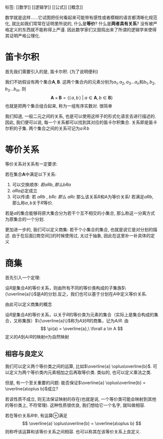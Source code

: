 标签: [[数学]] [[逻辑学]] [[公式]] [[概念]]

数学就是这样......它试图把任何看起来可能带有感性或者模糊的语言都清晰化规范化, 就比如我们常常在证明里所说的, 什么是**等价**? 什么是**两者具有关系**? 没有被严格定义的东西就不能称得上严谨. 因此数学家们又鼓捣出来了所谓的逻辑学来使得其证明严格公理化. 

# 笛卡尔积

首先我们需要引入的是, 笛卡尔积. (为了说明便利)

我们不妨假设有两个集合$\mathbf{A}, \mathbf{B}$. 这两个集合内的元素分别为$a_{1}, a_{2}, a_{3}\dots a_{n}$和$b_{1}, b_{2},b_{3}\dots b_{m}$. 则
$$
\mathbf{A} \times \mathbf{B} = \{(\,a, b\,)\ |\ a\in \mathbf{A}, b\in \mathbf{B}\}
$$
也就是把两个集合组合起来, 称为一组有序实数对. 很简单

我们知道, 一般二元之间的关系, 也是可以使用这样子的形式化语言去进行描述的. 因此, 我们便可以说, 每一个关系都可以找到其对应的笛卡尔积集合. 关系即是笛卡尔积的子集. 两个集合之间的关系可记为$a\,R\,b$

# 等价关系

等价关系对关系有一定要求: 

若在集合$\mathbf{A}$中满足以下关系:
1. 可以交换顺序: $若aRb, 那么bRa$
2. $aRa$必定成立
3. 可以传递: $\text{若}\ aRb\ ,\ bRc\ 那么\ aRc$
那么该关系R和A为等价关系! 若满足$aRb$, 那么称$a, b$关于$R$等价. 

若是$a$的集合能够将原大集合分为若干个互不相交的小集合, 那么称这一分离方式为原集合的一个分划. 

更加进一步的, 我们可以定义商集: 若干个小集合的集合, 也就是说它是对分划的描述. 由于在后面[[商空间]]的时候使用过, 太过于抽象, 因此在这里补一补具体的定义

# 商集

首先引入一个定理: 

设$R$是集合$A$的等价关系，则由所有不同的等价类构成的子集族$\{\overline{a}\}$是$A$的分划.反之，我们也可以基于分划在$A$中定义等价关系.

由此可以定义商集的概念

设$R$是集合$A$的等价关系，以关于$R$的等价类为元素的集合（实际上是集合构成的集合，又称集族）$\{\overline{a}\}$称为$A$对$R$的商集，记为$A/R$. 由
$$
\pi(a) = \overline{a},\ \forall a \in A
$$
定义的$A$到$A/R$的映射$\pi$为自然映射

## 相容与良定义

我们可以定义两个等价类之间的运算, 比如$\overline{a} \oplus\overline{b}$. 可以定义为两个等价类内元素相加之后再取等价类. 类似的, 也可以定义乘法之类. 

但是, 有一个至关重要的问题: 能否保证$\overline{a} \oplus\overline{b} = \overline{a\oplus b}$成立? 

若该性质不成立, 则无法保证映射的存在(也就是说, 一个等价类可能会映射到其他的等价类上, 不符常理). 这种性质很优良, 我们想给它一个名字, 就叫做相容. 

若在等价关系$R$中, 有运算$\oplus$满足
$$
\overline{a} \oplus\overline{b} = \overline{a\oplus b}
$$
则称呼该运算和该等价关系之间相容. 也可以称其在该等价关系上良定义. 